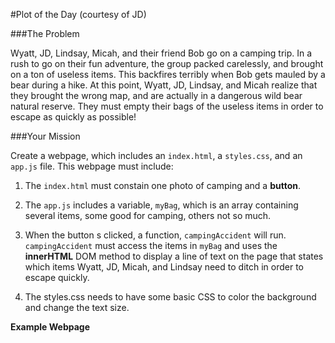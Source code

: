 #Plot of the Day (courtesy of JD)

###The Problem

Wyatt, JD, Lindsay, Micah, and their friend Bob go on a camping trip. In a rush to go on their fun adventure, the group packed carelessly, and brought on a ton of useless items. This backfires terribly when Bob gets mauled by a bear during a hike. At this point, Wyatt, JD, Lindsay, and Micah realize that they brought the wrong map, and are actually in a dangerous wild bear natural reserve. They must empty their bags of the useless items in order to escape as quickly as possible!  

###Your Mission

Create a webpage, which includes an `index.html`, a `styles.css`, and an `app.js` file. This webpage must include:

1. The `index.html` must constain one photo of camping and a **button**.  

2. The `app.js` includes a variable, `myBag`, which is an array containing several items, some good for camping, others not so much. 

3. When the button s clicked, a function, `campingAccident` will run. `campingAccident` must access the items in `myBag` and uses the **innerHTML** DOM method to display a line of text on the page that states which items Wyatt, JD, Micah, and Lindsay need to ditch in order to escape quickly. 

4. The styles.css needs to have some basic CSS to color the background and change the text size. 


**Example Webpage**

